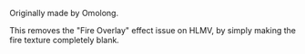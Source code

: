 Originally made by Omolong.

This removes the "Fire Overlay" effect issue on HLMV, by simply making the fire texture completely blank.